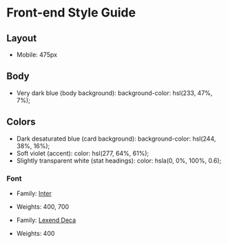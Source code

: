# Front-end Style Guide

## Layout

- Mobile: 475px

## Body

- Very dark blue (body background):
  background-color: hsl(233, 47%, 7%);

## Colors

- Dark desaturated blue (card background):
  background-color: hsl(244, 38%, 16%);
- Soft violet (accent):
  color: hsl(277, 64%, 61%);
- Slightly transparent white (stat headings):
  color: hsla(0, 0%, 100%, 0.6);

### Font

- Family: [Inter](https://fonts.google.com/specimen/Inter)
- Weights: 400, 700

- Family: [Lexend Deca](https://fonts.google.com/specimen/Lexend+Deca)
- Weights: 400
